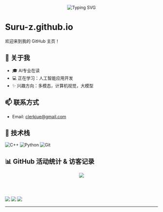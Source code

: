 <p align="center">
  <img src="https://readme-typing-svg.demolab.com?font=Fira+Code&size=28&pause=1000&color=F79600&center=true&vCenter=true&width=800&lines=你好%EF%BC%8C欢迎访问我的GitHub主页~" alt="Typing SVG" />
</p>

# Suru-z.github.io

欢迎来到我的 GitHub 主页！

## 🚀 关于我
- 🎓 AI专业在读
- 💻 正在学习：人工智能应用开发
- ✨ 兴趣方向：多模态，计算机视觉，大模型

## 📫 联系方式
- Email: clerkjue@gmail.com

## 🧰 技术栈
![C++](https://img.shields.io/badge/C++-00599C?style=flat&logo=c%2B%2B&logoColor=white)
![Python](https://img.shields.io/badge/Python-3776AB?style=flat&logo=python&logoColor=white)
![Git](https://img.shields.io/badge/Git-F05032?style=flat&logo=git&logoColor=white)


## 📊 GitHub 活动统计 & 访客记录

<p align="center">

  <!-- 🎯 访客计数器（清新绿色 + 白底） -->
  <img src="https://hits.seeyoufarm.com/api/count/incr/badge.svg?url=https%3A%2F%2Fgithub.com%2FSuru-z&count_bg=%23A0D468&title_bg=%235DC2D9&icon=github.svg&icon_color=%23ffffff&title=Visitors&edge_flat=false"/>

  <br><br>

  <!-- 💡 总体活动统计卡片（清新主题） -->
  <img src="https://github-profile-summary-cards.vercel.app/api/cards/profile-details?username=Suru-z&theme=vue" />

  <!-- 🔥 提交活跃时间段 -->
  <img src="https://github-profile-summary-cards.vercel.app/api/cards/productive-time?username=Suru-z&theme=vue&utcOffset=8" />

  <!-- 📈 连续活跃天数 -->
  <img src="https://github-readme-streak-stats.herokuapp.com/?user=Suru-z&theme=vue&hide_border=true" />

</p>


---
